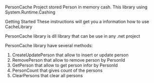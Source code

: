 PersonCache
Project stored Person in memory cash. This library using System.Runtime.Cashing

Getting Started
These instructions will get you a information how to use CacheLibrary

PersonCache library is dll library that can be use in any .net project

PersonCache library have several methods:

1. CreateUpdatePerson that allow to insert or update person
2. RemovePerson that allow to remove person by PersonId
3. GetPerson that allow to get person infor by PersonId
3. PersonCount that gives count of the persons
4. ClearPersons that clear all persons
 
